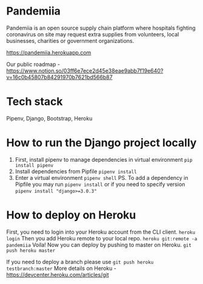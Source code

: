 # Pandemiia
Pandemiia is an open source supply chain platform where hospitals fighting coronavirus on site may request extra supplies from volunteers, local businesses, charities or government organizations.

https://pandemiia.herokuapp.com

Our public roadmap -  https://www.notion.so/03ff6e7ece2d45e38eae9abb7f19e640?v=16c0b45807b84291970b7621bd566b87

# Tech stack
Pipenv, Django, Bootstrap, Heroku

# How to run the Django project locally
1. First, install pipenv to manage dependencies in virtual environment
`pip install pipenv`
2. Install dependencies from Pipfile
`pipenv install`
3. Enter a virtual environment
`pipenv shell`
PS. To add a dependency in Pipfile you may run `pipenv install` or if you need to specify version `pipenv install "django>=3.0.3"`

# How to deploy on Heroku
First, you need to login into your Heroku account from the CLI client.
`heroku login`
Then you add Heroku remote to your local repo. 
`heroku git:remote -a pandemiia`
Voila! Now you can deploy by pushing to master on Heroku.
`git push heroku master`

If you need to deploy a branch please use `git push heroku testbranch:master`
More details on Heroku - https://devcenter.heroku.com/articles/git
